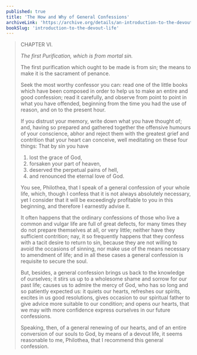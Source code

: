 ```yaml
---
published: true
title: 'The How and Why of General Confessions'
archiveLink: 'https://archive.org/details/an-introduction-to-the-devout-life/page/12?view=theater'
bookSlug: 'introduction-to-the-devout-life'
---
```


> CHAPTER VI.
>
> *The first Purification, which is from mortal sin.*
>
> The first purification which ought to be made is from sin; the means to make it is the sacrament of penance.
>
> Seek the most worthy confessor you can: read one of the little books which have been composed in order to help us to make an entire and good confession; read it carefully, and observe from point to point in what you have offended, beginning from the time you had the use of reason, and on to the present hour.
>
> If you distrust your memory, write down what you have thought of; and, having so prepared and gathered together the offensive humours of your conscience, abhor and reject them with the greatest grief and contrition that your heart can conceive, well meditating on these four things: That by sin you have
>
> 1. lost the grace of God,
> 2. forsaken your part of heaven,
> 3. deserved the perpetual pains of hell,
> 4. and renounced the eternal love of God.
>
> You see, Philothea, that I speak of a general confession of your whole life, which, though I confess that it is not always absolutely necessary, yet I consider that it will be exceedingly profitable to you in this beginning, and therefore I earnestly advise it.
>
> It often happens that the ordinary confessions of those who live a common and vulgar life are full of great defects, for many times they do not prepare themselves at all, or very little; neither have they sufficient contrition; nay, it so frequently happens that they confess with a tacit desire to return to sin, because they are not willing to avoid the occasions of sinning, nor make use of the means necessary to amendment of life; and in all these cases a general confession is requisite to secure the soul.
>
> But, besides, a general confession brings us back to the knowledge of ourselves; it stirs us up to a wholesome shame and sorrow for our past life; causes us to admire the mercy of God, who has so long and so patiently expected us: it quiets our hearts, refreshes our spirits, excites in us good resolutions, gives occasion to our spiritual father to give advice more suitable to our condition; and opens our hearts, that we may with more confidence express ourselves in our future confessions.
>
> Speaking, then, of a general renewing of our hearts, and of an entire conversion of our souls to God, by means of a devout life, it seems reasonable to me, Philothea, that I recommend this general confession.